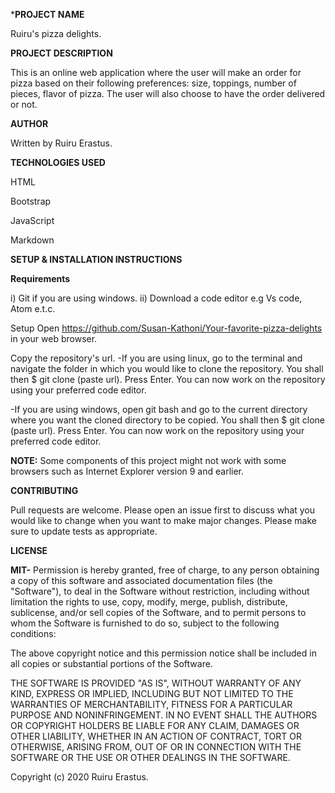 ***PROJECT NAME**

Ruiru's pizza delights.

**PROJECT DESCRIPTION**

This is an online web application where the user will make an order for pizza based on their following preferences: size, toppings, number of pieces, flavor of pizza. The user will also choose to have the order delivered or not.

**AUTHOR**

Written by Ruiru Erastus.

**TECHNOLOGIES USED**

HTML

Bootstrap

JavaScript

Markdown

**SETUP & INSTALLATION INSTRUCTIONS**

**Requirements**

i) Git if you are using windows. ii) Download a code editor e.g Vs code, Atom e.t.c.

Setup
Open https://github.com/Susan-Kathoni/Your-favorite-pizza-delights in your web browser.

Copy the repository's url. -If you are using linux, go to the terminal and navigate the folder in which you would like to clone the repository. You shall then $ git clone (paste url). Press Enter. You can now work on the repository using your preferred code editor.

-If you are using windows, open git bash and go to the current directory where you want the cloned directory to be copied. You shall then $ git clone (paste url). Press Enter. You can now work on the repository using your preferred code editor.

**NOTE:** Some components of this project might not work with some browsers such as Internet Explorer version 9 and earlier.

**CONTRIBUTING**

Pull requests are welcome. Please open an issue first to discuss what you would like to change when you want to make major changes. Please make sure to update tests as appropriate.

**LICENSE**

**MIT-** Permission is hereby granted, free of charge, to any person obtaining a copy of this software and associated documentation files (the "Software"), to deal in the Software without restriction, including without limitation the rights to use, copy, modify, merge, publish, distribute, sublicense, and/or sell copies of the Software, and to permit persons to whom the Software is furnished to do so, subject to the following conditions:

The above copyright notice and this permission notice shall be included in all copies or substantial portions of the Software.

THE SOFTWARE IS PROVIDED "AS IS", WITHOUT WARRANTY OF ANY KIND, EXPRESS OR IMPLIED, INCLUDING BUT NOT LIMITED TO THE WARRANTIES OF MERCHANTABILITY, FITNESS FOR A PARTICULAR PURPOSE AND NONINFRINGEMENT. IN NO EVENT SHALL THE AUTHORS OR COPYRIGHT HOLDERS BE LIABLE FOR ANY CLAIM, DAMAGES OR OTHER LIABILITY, WHETHER IN AN ACTION OF CONTRACT, TORT OR OTHERWISE, ARISING FROM, OUT OF OR IN CONNECTION WITH THE SOFTWARE OR THE USE OR OTHER DEALINGS IN THE SOFTWARE.

Copyright (c) 2020 Ruiru Erastus.